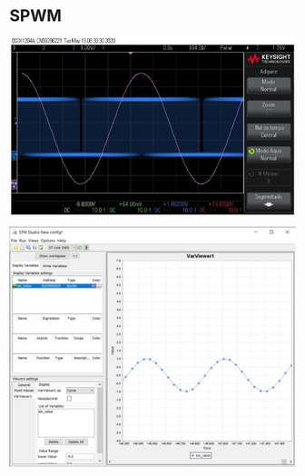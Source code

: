 # SPWM

![Figura 1 - Oscilloscope Image](https://github.com/EMendesS/Codes/blob/master/STM32F103C8%20Codes/TrueStudio%20Codes/SPL%20Codes/SPWM/Documentation%20Images/Oscilloscope%20Img.JPG)

![Figura 2 - STM Studio Variable Plot](https://github.com/EMendesS/Codes/blob/master/STM32F103C8%20Codes/TrueStudio%20Codes/SPL%20Codes/SPWM/Documentation%20Images/STM%20Studio%20Test.JPG)

